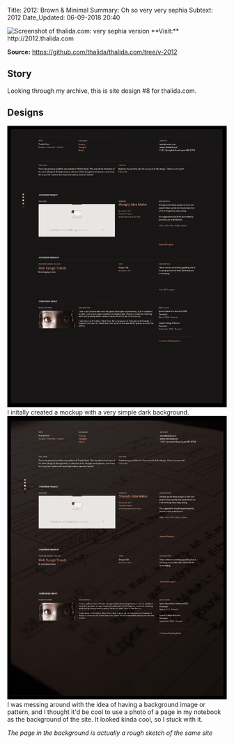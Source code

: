 Title:          2012: Brown & Minimal
Summary:        Oh so very very sephia
Subtext:        2012
Date_Updated:   06-09-2018 20:40

<img alt="Screenshot of thalida.com: very sephia version" src="/static/images/posts/meta-history/2012/screenshot.png" class="img--block">
**Visit:**
http://2012.thalida.com

**Source:**
https://github.com/thalida/thalida.com/tree/v-2012

## Story
Looking through my archive, this is site design #8 for thalida.com.

## Designs
<img alt="Mock up brown and minimal version" src="/static/images/posts/meta-history/2012/mock.1.png" class="img--block">
I initally created a mockup with a very simple dark background.

<img alt="Mock up brown and minimal version" src="/static/images/posts/meta-history/2012/mock.2.png" class="img--block">
I was messing around with the idea of having a background image or pattern, and I thought it'd be cool to use a photo of a page in my notebook as the background of the site. It looked kinda cool, so I stuck with it.

_The page in the background is actually a rough sketch of the same site_
